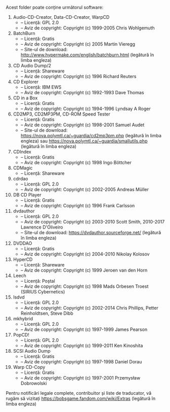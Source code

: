 Acest folder poate conține următorul software:

1. Audio-CD-Creator, Data-CD-Creator, WarpCD
   - – Licență: GPL 2.0
   - – Aviz de copyright: Copyright (c) 1999-2005 Chris Wohlgemuth
2. BatchBurn
   - – Licență: Gratis
   - – Aviz de copyright: Copyright (c) 2005 Martin Vieregg
   - – Site-ul de download: http://www.hypermake.com/english/batchburn.html (legătură în limba engleza)
3. CD Audio Dump/2
   - – Licență: Shareware
   - – Aviz de copyright: Copyright (c) 1996 Richard Reuters
4. CD Explorer
   - – Licență: IBM EWS
   - – Aviz de copyright: Copyright (c) 1992-1993 Dave Thomas
5. CD in a Box
   - – Licență: Gratis
   - – Aviz de copyright: Copyright (c) 1994-1996 Lyndsay A Roger
6. CD2MP3, CD2MP3PM, CD-ROM Speed Tester
   - – Licență: Gratis
   - – Aviz de copyright: Copyright (c) 1998-2001 Samuel Audet
   - – Site-ul de download: https://nova.polymtl.ca/~guardia/cd2mp3pm.php (legătură în limba engleza) sau https://nova.polymtl.ca/~guardia/smallutils.php (legătură în limba engleza)
7. CDIndex
   - – Licență: Gratis
   - – Aviz de copyright: Copyright (c) 1998 Ingo Böttcher
8. CDMagic
   - – Licență: Shareware
9. cdrdao
   - – Licență: GPL 2.0
   - – Aviz de copyright: Copyright (c) 2002-2005 Andreas Müller
10. DB CD Player
    - – Licență: Gratis
    - – Aviz de copyright: Copyright (c) 1996 Frank Carlsson
11. dvdauthor
    - – Licență: GPL 2.0
    - – Aviz de copyright: Copyright (c) 2003-2010 Scott Smith, 2010-2017 Lawrence D'Oliveiro
    - – Site-ul de download: https://dvdauthor.sourceforge.net/ (legătură în limba engleza)
12. DVDDAO
    - – Licență: Gratis
    - – Aviz de copyright: Copyright (c) 2004-2010 Nikolay Kolosov
13. HyperCD
    - – Licență: Shareware
    - – Aviz de copyright: Copyright (c) 1999 Jeroen van den Horn
14. Leech
    - – Licență: Poștal
    - – Aviz de copyright: Copyright (c) 1998 Mads Orbesen Troest (SIRIUS Cybernetics)
15. lsdvd
    - – Licență: GPL 2.0
    - – Aviz de copyright: Copyright (c) 2002-2014 Chris Phillips, Petter Reinholdtsen, Steve Dibb
16. mkhybrid 
    - – Licență: GPL 2.0
    - – Aviz de copyright: Copyright (c) 1997-1999 James Pearson
17. PopCD!
    - – Licență: GPL 2.0
    - – Aviz de copyright: Copyright (c) 1999-2011 Ken Kinoshita
18. SCSI Audio Dump
    - – Licență: Gratis
    - – Aviz de copyright: Copyright (c) 1997-1998 Daniel Dorau
19. Warp CD-Copy
    - – Licență: Gratis
    - – Aviz de copyright: Copyright (c) 1997-2001 Przemysław Dobrowolski

Pentru notificări legale complete, contribuitor și liste de traducator, vă rugăm să vizitați https://bobsgame.fandom.com/wiki/Extras (legătură în limba engleza)
